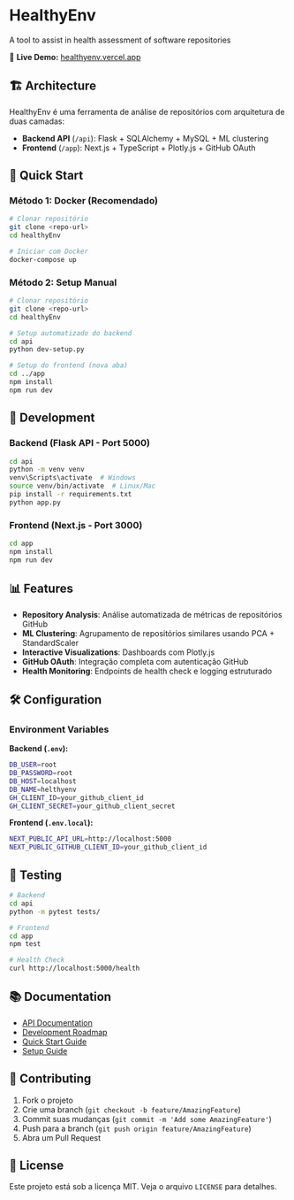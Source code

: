 # HealthyEnv

A tool to assist in health assessment of software repositories

🚀 **Live Demo:** [healthyenv.vercel.app](https://healthyenv.vercel.app/)

## 🏗️ Architecture

HealthyEnv é uma ferramenta de análise de repositórios com arquitetura de duas camadas:

- **Backend API** (`/api`): Flask + SQLAlchemy + MySQL + ML clustering
- **Frontend** (`/app`): Next.js + TypeScript + Plotly.js + GitHub OAuth

## 🚀 Quick Start

### Método 1: Docker (Recomendado)
```bash
# Clonar repositório
git clone <repo-url>
cd healthyEnv

# Iniciar com Docker
docker-compose up
```

### Método 2: Setup Manual
```bash
# Clonar repositório
git clone <repo-url>
cd healthyEnv

# Setup automatizado do backend
cd api
python dev-setup.py

# Setup do frontend (nova aba)
cd ../app
npm install
npm run dev
```

## 🔧 Development

### Backend (Flask API - Port 5000)
```bash
cd api
python -m venv venv
venv\Scripts\activate  # Windows
source venv/bin/activate  # Linux/Mac
pip install -r requirements.txt
python app.py
```

### Frontend (Next.js - Port 3000)
```bash
cd app
npm install
npm run dev
```

## 📊 Features

- **Repository Analysis**: Análise automatizada de métricas de repositórios GitHub
- **ML Clustering**: Agrupamento de repositórios similares usando PCA + StandardScaler
- **Interactive Visualizations**: Dashboards com Plotly.js
- **GitHub OAuth**: Integração completa com autenticação GitHub
- **Health Monitoring**: Endpoints de health check e logging estruturado

## 🛠️ Configuration

### Environment Variables

**Backend (`.env`):**
```bash
DB_USER=root
DB_PASSWORD=root
DB_HOST=localhost
DB_NAME=helthyenv
GH_CLIENT_ID=your_github_client_id
GH_CLIENT_SECRET=your_github_client_secret
```

**Frontend (`.env.local`):**
```bash
NEXT_PUBLIC_API_URL=http://localhost:5000
NEXT_PUBLIC_GITHUB_CLIENT_ID=your_github_client_id
```

## 🧪 Testing

```bash
# Backend
cd api
python -m pytest tests/

# Frontend
cd app
npm test

# Health Check
curl http://localhost:5000/health
```

## 📚 Documentation

- [API Documentation](/.github/copilot-instructions.md)
- [Development Roadmap](/.github/ROADMAP.md)
- [Quick Start Guide](/.github/QUICK_START.md)
- [Setup Guide](/.github/SETUP.md)

## 🤝 Contributing

1. Fork o projeto
2. Crie uma branch (`git checkout -b feature/AmazingFeature`)
3. Commit suas mudanças (`git commit -m 'Add some AmazingFeature'`)
4. Push para a branch (`git push origin feature/AmazingFeature`)
5. Abra um Pull Request

## 📄 License

Este projeto está sob a licença MIT. Veja o arquivo `LICENSE` para detalhes.
